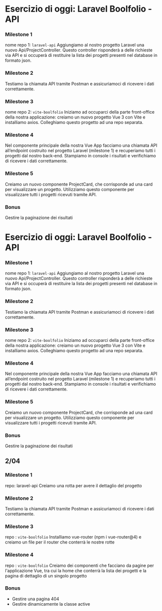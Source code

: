 # Esercizio di oggi: Laravel Boolfolio - API

### Milestone 1
nome repo 1: `laravel-api`
Aggiungiamo al nostro progetto Laravel una nuovo Api/ProjectController. Questo controller risponderà a delle richieste via API e si occuperà di restituire la lista dei progetti presenti nel database in formato json.
### Milestone 2
Testiamo la chiamata API tramite Postman e assicuriamoci di ricevere i dati correttamente.
### Milestone 3
nome repo 2: `vite-boolfolio`
Iniziamo ad occuparci della parte front-office della nostra applicazione: creiamo un nuovo progetto Vue 3 con Vite e installiamo axios.
Colleghiamo questo progetto ad una repo separata.
### Milestone 4
Nel componente principale della nostra Vue App facciamo una chiamata API all’endpoint costruito nel progetto Laravel (milestone 1) e recuperiamo tutti i progetti dal nostro back-end.
Stampiamo in console i risultati e verifichiamo di ricevere i dati correttamente.
### Milestone 5
Creiamo un nuovo componente ProjectCard, che corrisponde ad una card per visualizzare un progetto. Utilizziamo questo componente per visualizzare tutti i progetti ricevuti tramite API.
### Bonus
Gestire la paginazione dei risultati

# Esercizio di oggi: Laravel Boolfolio - API

### Milestone 1
nome repo 1: `laravel-api`
Aggiungiamo al nostro progetto Laravel una nuovo Api/ProjectController. Questo controller risponderà a delle richieste via API e si occuperà di restituire la lista dei progetti presenti nel database in formato json.
### Milestone 2
Testiamo la chiamata API tramite Postman e assicuriamoci di ricevere i dati correttamente.
### Milestone 3
nome repo 2: `vite-boolfolio`
Iniziamo ad occuparci della parte front-office della nostra applicazione: creiamo un nuovo progetto Vue 3 con Vite e installiamo axios.
Colleghiamo questo progetto ad una repo separata.
### Milestone 4
Nel componente principale della nostra Vue App facciamo una chiamata API all’endpoint costruito nel progetto Laravel (milestone 1) e recuperiamo tutti i progetti dal nostro back-end.
Stampiamo in console i risultati e verifichiamo di ricevere i dati correttamente.
### Milestone 5
Creiamo un nuovo componente ProjectCard, che corrisponde ad una card per visualizzare un progetto. Utilizziamo questo componente per visualizzare tutti i progetti ricevuti tramite API.
### Bonus
Gestire la paginazione dei risultati

## 2/04
### Milestone 1
repo: laravel-api
Creiamo una rotta per avere il dettaglio del progetto
### Milestone 2
Testiamo la chiamata API tramite Postman e assicuriamoci di ricevere i dati correttamente.
### Milestone 3
repo : `vite-boolfolio`
Installiamo vue-router (npm i vue-router@4) e creiamo un file per il router che conterrà le nostre rotte
### Milestone 4
repo : `vite-boolfolio`
Creiamo dei componenti che facciano da pagine per l'applicazione Vue, tra cui la home che conterrà la lista dei progetti e la pagina di dettaglio di un singolo progetto
### Bonus
- Gestire una pagina 404
- Gestire dinamicamente la classe active